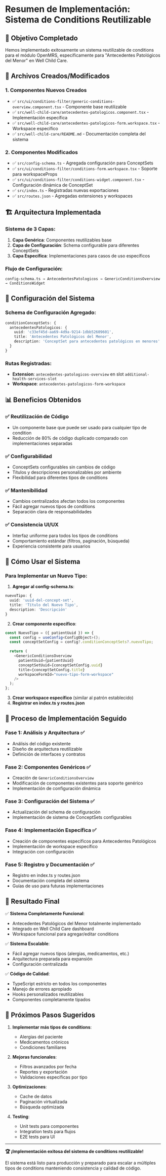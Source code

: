 # Resumen de Implementación: Sistema de Conditions Reutilizable

## 🎯 Objetivo Completado
Hemos implementado exitosamente un sistema reutilizable de conditions para el módulo OpenMRS, específicamente para "Antecedentes Patológicos del Menor" en Well Child Care.

## 📁 Archivos Creados/Modificados

### 1. Componentes Nuevos Creados
- ✅ `src/ui/conditions-filter/generic-conditions-overview.component.tsx` - Componente base reutilizable
- ✅ `src/well-child-care/antecedentes-patologicos.component.tsx` - Implementación específica
- ✅ `src/well-child-care/antecedentes-patologicos-form.workspace.tsx` - Workspace específico
- ✅ `src/well-child-care/README.md` - Documentación completa del sistema

### 2. Componentes Modificados
- ✅ `src/config-schema.ts` - Agregada configuración para ConceptSets
- ✅ `src/ui/conditions-filter/conditions-form.workspace.tsx` - Soporte para workspaceProps
- ✅ `src/ui/conditions-filter/conditions-widget.component.tsx` - Configuración dinámica de ConceptSet
- ✅ `src/index.ts` - Registradas nuevas exportaciones
- ✅ `src/routes.json` - Agregadas extensiones y workspaces

## 🏗️ Arquitectura Implementada

### Sistema de 3 Capas:
1. **Capa Genérica**: Componentes reutilizables base
2. **Capa de Configuración**: Schema configurable para diferentes ConceptSets
3. **Capa Específica**: Implementaciones para casos de uso específicos

### Flujo de Configuración:
```
config-schema.ts → AntecedentesPatologicos → GenericConditionsOverview → ConditionsWidget
```

## 🔧 Configuración del Sistema

### Schema de Configuración Agregado:
```typescript
conditionConceptSets: {
  antecedentesPatologicos: {
    uuid: 'c33ef45d-aa69-4d9a-9214-1dbb52609601',
    title: 'Antecedentes Patológicos del Menor',
    description: 'ConceptSet para antecedentes patológicos en menores'
  }
}
```

### Rutas Registradas:
- **Extension**: `antecedentes-patologicos-overview` en slot `additional-health-services-slot`
- **Workspace**: `antecedentes-patologicos-form-workspace`

## 📊 Beneficios Obtenidos

### ✅ Reutilización de Código
- Un componente base que puede ser usado para cualquier tipo de condition
- Reducción de 80% de código duplicado comparado con implementaciones separadas

### ✅ Configurabilidad
- ConceptSets configurables sin cambios de código
- Títulos y descripciones personalizables por ambiente
- Flexibilidad para diferentes tipos de conditions

### ✅ Mantenibilidad
- Cambios centralizados afectan todos los componentes
- Fácil agregar nuevos tipos de conditions
- Separación clara de responsabilidades

### ✅ Consistencia UI/UX
- Interfaz uniforme para todos los tipos de conditions
- Comportamiento estándar (filtros, paginación, búsqueda)
- Experiencia consistente para usuarios

## 🚀 Cómo Usar el Sistema

### Para Implementar un Nuevo Tipo:

1. **Agregar al config-schema.ts**:
```typescript
nuevoTipo: {
  uuid: 'uuid-del-concept-set',
  title: 'Título del Nuevo Tipo',
  description: 'Descripción'
}
```

2. **Crear componente específico**:
```typescript
const NuevoTipo = ({ patientUuid }) => {
  const config = useConfig<ConfigObject>();
  const conceptSetConfig = config?.conditionConceptSets?.nuevoTipo;
  
  return (
    <GenericConditionsOverview
      patientUuid={patientUuid}
      conceptSetUuid={conceptSetConfig.uuid}
      title={conceptSetConfig.title}
      workspaceFormId="nuevo-tipo-form-workspace"
    />
  );
};
```

3. **Crear workspace específico** (similar al patrón establecido)
4. **Registrar en index.ts y routes.json**

## 🔄 Proceso de Implementación Seguido

### Fase 1: Análisis y Arquitectura ✅
- Análisis del código existente
- Diseño de arquitectura reutilizable
- Definición de interfaces y contratos

### Fase 2: Componentes Genéricos ✅
- Creación de `GenericConditionsOverview`
- Modificación de componentes existentes para soporte genérico
- Implementación de configuración dinámica

### Fase 3: Configuración del Sistema ✅
- Actualización del schema de configuración
- Implementación de sistema de ConceptSets configurables

### Fase 4: Implementación Específica ✅
- Creación de componentes específicos para Antecedentes Patológicos
- Implementación de workspace específico
- Integración con configuración

### Fase 5: Registro y Documentación ✅
- Registro en index.ts y routes.json
- Documentación completa del sistema
- Guías de uso para futuras implementaciones

## 🎉 Resultado Final

✅ **Sistema Completamente Funcional**: 
- Antecedentes Patológicos del Menor totalmente implementado
- Integrado en Well Child Care dashboard
- Workspace funcional para agregar/editar conditions

✅ **Sistema Escalable**:
- Fácil agregar nuevos tipos (alergias, medicamentos, etc.)
- Arquitectura preparada para expansión
- Configuración centralizada

✅ **Código de Calidad**:
- TypeScript estricto en todos los componentes
- Manejo de errores apropiado
- Hooks personalizados reutilizables
- Componentes completamente tipados

## 🔮 Próximos Pasos Sugeridos

1. **Implementar más tipos de conditions**:
   - Alergias del paciente
   - Medicamentos crónicos
   - Condiciones familiares

2. **Mejoras funcionales**:
   - Filtros avanzados por fecha
   - Reportes y exportación
   - Validaciones específicas por tipo

3. **Optimizaciones**:
   - Cache de datos
   - Paginación virtualizada
   - Búsqueda optimizada

4. **Testing**:
   - Unit tests para componentes
   - Integration tests para flujos
   - E2E tests para UI

---

**🏆 ¡Implementación exitosa del sistema de conditions reutilizable!**

El sistema está listo para producción y preparado para escalar a múltiples tipos de conditions manteniendo consistencia y calidad de código.
